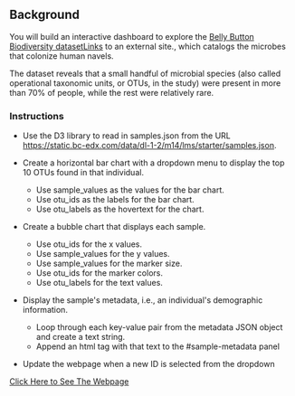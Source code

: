 ## Background
You will build an interactive dashboard to explore the [Belly Button Biodiversity datasetLinks](https://robdunnlab.com/projects/belly-button-biodiversity) to an external site., which catalogs the microbes that colonize human navels.

The dataset reveals that a small handful of microbial species (also called operational taxonomic units, or OTUs, in the study) were present in more than 70% of people, while the rest were relatively rare.

### Instructions
- Use the D3 library to read in samples.json from the URL https://static.bc-edx.com/data/dl-1-2/m14/lms/starter/samples.json.

- Create a horizontal bar chart with a dropdown menu to display the top 10 OTUs found in that individual.
    - Use sample_values as the values for the bar chart.
    - Use otu_ids as the labels for the bar chart.
    - Use otu_labels as the hovertext for the chart.

- Create a bubble chart that displays each sample.
    - Use otu_ids for the x values.
    - Use sample_values for the y values.
    - Use sample_values for the marker size.
    - Use otu_ids for the marker colors.
    - Use otu_labels for the text values.

- Display the sample's metadata, i.e., an individual's demographic information.
    - Loop through each key-value pair from the metadata JSON object and create a text string.
    - Append an html tag with that text to the #sample-metadata panel

- Update the webpage when a new ID is selected from the dropdown

[Click Here to See The Webpage](https://skythelimitdt.github.io/belly-button-challenge)
